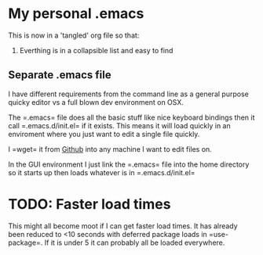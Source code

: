 # My personal .emacs

This is now in a 'tangled' org file so that:

1. Everthing is in a collapsible list and easy to find

## Separate .emacs file 

I have different requirements from the command line as a general purpose quicky editor vs a full blown dev environment on OSX.

The =.emacs= file does all the basic stuff like nice keyboard bindings then it call =.emacs.d/init.el= if it exists. This means it will load quickly in an enviroment where you just want to edit a single file quickly.

I =wget= it from [Github](https://raw.githubusercontent.com/ianjs/emacs/master/.emacs) into any machine I want to edit files on.

In the GUI environment I just link the =.emacs= file into the home directory so it starts up then loads whatever is in =.emacs.d/init.el=

# TODO: Faster load times

This might all become moot if I can get faster load times. It has already been reduced to <10 seconds with deferred package loads in =use-package=. If it is under 5 it can probably all be loaded everywhere.
